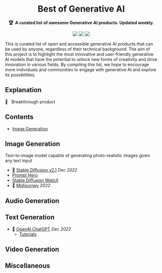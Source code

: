 <h1 align="center">
    Best of Generative AI
    <br>
</h1>

<p align="center">
    <strong>🏆&nbsp; A curated list of awesome Generative AI products. Updated weekly.</strong>
</p>

<p align="center">
    <a href="#" title="Best-of-badge"><img src="http://bit.ly/3o3EHNN"></a>
    <a href="#Contents" title="Project Count"><img src="https://img.shields.io/badge/products-awesome-blue.svg?color=5ac4bf"></a>
    <a href="#Contribution" title="Contributions are welcome"><img src="https://img.shields.io/badge/contributions-welcome-green.svg"></a>
</p>

This is curated list of open and accessible generative AI products that can be used by anyone, regardless of their technical background. The aim of this project is to highlight the most innovative and user-friendly generative AI models that have the potential to unlock new forms of creativity and drive innovation in various fields. By compiling this list, we hope to encourage more individuals and communities to engage with generative AI and explore its possibilities.

## Explanation

🌟 &nbsp; Breakthrough product

## Contents

* [Image Generation](#image-generation)

## Image Generation

Text-to-image model capable of generating photo-realistic images given any text input

* 🌟 [Stable Diffusion v2.1](https://stability.ai/blog/stablediffusion2-1-release7-dec-2022) *Dec 2022*
* [Prompt Hero](https://prompthero.com/)
* [Stable Diffusion WebUI](https://github.com/AUTOMATIC1111/stable-diffusion-webui)
* 🌟 [Midjourney](https://midjourney.com/) *2022*

## Audio Generation

## Text Generation

* 🌟 [OpenAI ChatGPT](https://chat.openai.com/chat) *Dec 2022*
  * [Tutorials](tutorials/chatgpt.md)

## Video Generation

## Miscellaneous
